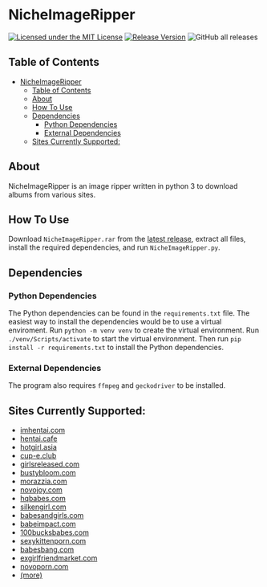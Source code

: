 # NicheImageRipper 
[![Licensed under the MIT License](https://img.shields.io/badge/License-MIT-blue.svg)](https://github.com/Exiua/NicheImageRipper/blob/main/LICENSE) [![Release Version](https://img.shields.io/github/v/release/Exiua/NicheImageRipper)](https://github.com/Exiua/NicheImageRipper/releases) ![GitHub all releases](https://img.shields.io/github/downloads/Exiua/NicheImageRipper/total)

## Table of Contents
<!-- TOC -->
* [NicheImageRipper](#nicheimageripper-)
  * [Table of Contents](#table-of-contents)
  * [About](#about)
  * [How To Use](#how-to-use)
  * [Dependencies](#dependencies)
    * [Python Dependencies](#python-dependencies)
    * [External Dependencies](#external-dependencies)
  * [Sites Currently Supported:](#sites-currently-supported)
<!-- TOC -->

## About

NicheImageRipper is an image ripper written in python 3 to download albums from various sites.

## How To Use

Download `NicheImageRipper.rar` from the [latest release](https://github.com/Exiua/NicheImageRipper/releases), extract all files, install the required dependencies, 
and run `NicheImageRipper.py`.

## Dependencies

### Python Dependencies

The Python dependencies can be found in the `requirements.txt` file. The easiest way to install the dependencies would 
be to use a virtual enviroment. Run `python -m venv venv` to create the virtual environment. Run `./venv/Scripts/activate`
to start the virtual environment. Then run `pip install -r requirements.txt` to install the Python dependencies.

### External Dependencies

The program also requires `ffmpeg` and `geckodriver` to be installed.

## Sites Currently Supported:

- [imhentai.com](https://imhentai.com/)
- [hentai.cafe](https://hentai.cafe)
- [hotgirl.asia](https://hotgirl.asia/)
- [cup-e.club](https://www.cup-e.club/)
- [girlsreleased.com](https://girlsreleased.com/)
- [bustybloom.com](https://bustybloom.com/)
- [morazzia.com](https://morazzia.com/)
- [novojoy.com](https://novojoy.com/)
- [hqbabes.com](https://www.hqbabes.com/)
- [silkengirl.com](https://www.silkengirl.com/)
- [babesandgirls.com](https://www.babesandgirls.com/)
- [babeimpact.com](https://www.babeimpact.com/)
- [100bucksbabes.com](https://www.100bucksbabes.com/)
- [sexykittenporn.com](https://www.sexykittenporn.com/)
- [babesbang.com](https://www.babesbang.com/)
- [exgirlfriendmarket.com](https://www.exgirlfriendmarket.com/)
- [novoporn.com](https://www.novoporn.com/)
- [(more)](https://github.com/Exiua/NicheImageRipper/wiki/Supported-Sites)
